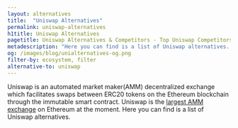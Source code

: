 ```yaml
---
layout: alternatives
title:  "Uniswap Alternatives"
permalink: uniswap-alternatives
h1title: Uniswap Alternatives
pagetitle: Uniswap Alternatives & Competitors - Top Uniswap Competitors and Alternatives
metadescription: "Here you can find is a list of Uniswap alternatives. Uniswap is an automated market maker(AMM) decentralized exchange which facilitates swaps between  ERC20 tokens on the Ethereum blockchain through the immutable smart contract."
og: /images/blog/unialternatives-og.png
filter-by: ecosystem, filter
alternative-to: uniswap
---
```

Uniswap is an automated market maker(AMM) decentralized exchange which facilitates swaps between  ERC20 tokens on the Ethereum blockchain through the immutable smart contract. Uniswap is the [largest AMM exchange](/dex-volume) on Ethereum at the moment. Here you can find is a list of Uniswap alternatives.
